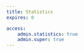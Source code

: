 ```yaml
---
title: Statistics
expires: 0

access:
    admin.statistics: true
    admin.super: true
---
```

